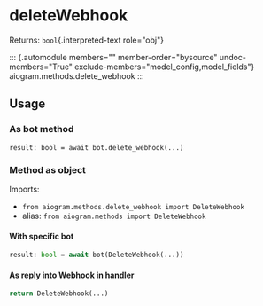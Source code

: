 # deleteWebhook

Returns: `bool`{.interpreted-text role="obj"}

::: {.automodule members="" member-order="bysource" undoc-members="True" exclude-members="model_config,model_fields"}
aiogram.methods.delete_webhook
:::

## Usage

### As bot method

``` 
result: bool = await bot.delete_webhook(...)
```

### Method as object

Imports:

-   `from aiogram.methods.delete_webhook import DeleteWebhook`
-   alias: `from aiogram.methods import DeleteWebhook`

#### With specific bot

``` python
result: bool = await bot(DeleteWebhook(...))
```

#### As reply into Webhook in handler

``` python
return DeleteWebhook(...)
```
